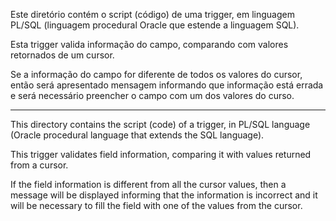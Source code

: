 Este diretório contém o script (código) de uma trigger, em linguagem PL/SQL (linguagem procedural Oracle que estende a linguagem SQL).

Esta trigger valida informação do campo, comparando com valores retornados de um cursor.

Se a informação do campo for diferente de todos os valores do cursor, então será apresentado mensagem informando que informação está errada e será necessário preencher o campo com um dos valores do curso.


---------------------------------------------------------------------------------------------------------


This directory contains the script (code) of a trigger, in PL/SQL language (Oracle procedural language that extends the SQL language).

This trigger validates field information, comparing it with values returned from a cursor.

If the field information is different from all the cursor values, then a message will be displayed informing that the information is incorrect and it will be necessary to fill the field with one of the values from the cursor.
